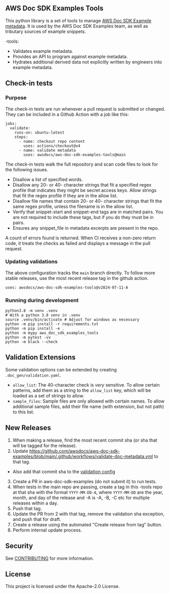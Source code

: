 ## AWS Doc SDK Examples Tools

This python library is a set of tools to manage [AWS Doc SDK Example metadata](https://github.com/awsdocs/aws-doc-sdk-examples/tree/main/.doc_gen).
It is used by the AWS Doc SDK Examples team, as well as tributary sources of
example snippets.

-tools:

- Validates example metadata.
- Provides an API to program against example metadata.
- Hydrates additional derived data not explicitly written by engineers into example metadata.

## Check-in tests

### Purpose

The check-in tests are run whenever a pull request is submitted or changed. They
can be included in a Github Action with a job like this:

```
jobs:
  validate:
    runs-on: ubuntu-latest
    steps:
      - name: checkout repo content
        uses: actions/checkout@v4
      - name: validate metadata
        uses: awsdocs/aws-doc-sdk-examples-tools@main
```

The check-in tests walk the full repository and scan code files to look for
the following issues.

- Disallow a list of specified words.
- Disallow any 20- or 40- character strings that fit a specified regex profile
  that indicates they might be secret access keys. Allow strings that fit the
  regex profile if they are in the allow list.
- Disallow file names that contain 20- or 40- character strings that fit the same
  regex profile, unless the filename is in the allow list.
- Verify that snippet-start and snippet-end tags are in matched pairs. You are
  not required to include these tags, but if you do they must be in pairs.
- Ensures any snippet_file in metadata excerpts are present in the repo.

A count of errors found is returned. When CI receives a non-zero return code,
it treats the checks as failed and displays a message in the pull request.

### Updating validations

The above configuration tracks the `main` branch directly. To follow more stable releases, use the most recent release tag in the github action.

```
uses: awsdocs/aws-doc-sdk-examples-tools@v2024-07-11-A
```

### Running during development

```
python3.8 -m venv .venv
# With a python 3.8 venv in .venv
source .venv/bin/activate # Adjust for windows as necessary
python -m pip install -r requirements.txt
python -m pip install -e .
python -m mypy aws_doc_sdk_examples_tools
python -m pytest -vv
python -m black --check
```

## Validation Extensions

Some validation options can be extended by creating `.doc_gen/validation.yaml`.

- `allow_list`: The 40-character check is _very_ sensitive. To allow certain patterns, add them as a string to the `allow_list` key, which will be loaded as a set of strings to allow.
- `sample_files`: Sample files are only allowed with certain names. To allow additional sample files, add their file name (with extension, but not path) to this list.

## New Releases

1. When making a release, find the most recent commit sha (or sha that will be tagged for the release).
2. Update https://github.com/awsdocs/aws-doc-sdk-examples/blob/main/.github/workflows/validate-doc-metadata.yml to that tag.
  * Also add that commit sha to the [validation config](https://github.com/awsdocs/aws-doc-sdk-examples/blob/main/.doc_gen/validation.yaml)
3. Create a PR in aws-doc-sdk-examples (do not submit it) to run tests.
4. When tests in the main repo are passing, create a tag in this -tools repo at that sha with the format `YYYY-MM-DD-A`, where `YYYY-MM-DD` are the year, month, and day of the release and -A is -A, -B, -C etc for multiple releases within a day.
5. Push that tag.
6. Update the PR from 2 with that tag, remove the validation sha exception, and push that for draft.
7. Create a release using the automated "Create release from tag" button.
8. Perform internal update process.

## Security

See [CONTRIBUTING](CONTRIBUTING.md#security-issue-notifications) for more information.

## License

This project is licensed under the Apache-2.0 License.
